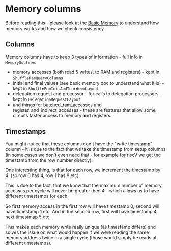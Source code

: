 # Memory columns

Before reading this - please look at the [Basic Memory](../basics/memory.md) to understand how memory works and how we check consistency.

## Columns

Memory columns have to keep 3 types of information - full info in `MemorySubtree`:

* memory accesses (both read & writes, to RAM and registers) - kept in `ShuffleRamQueryColumns`
* initial and final values (see basic memory doc to understand what it is) - kept in `ShuffleRamInitAndTeardownLayout`
* delegation request and processor - for calls to delegation processors - kept in `DelegationRequestLayout`
* and things for batched_ram_accesses and register_and_indirect_accesses - these are features that allow some circuits faster access to memory and registers.

## Timestamps

You might notice that these columns don't have the "write timestamp" column - it is due to the fact that we take the timestamp from setup columns (in some cases we don't even need that - for example for riscV we get the timestamp from the row number directly).

One interesting thing, is that for each row, we increment the timestamp by 4. (so row 0 has 4, row 1 has 8 etc).

This is due to the fact, that we know that the maximum number of memory accesses per cycle will never be greater then 4 - which allows us to have different timestamps for each.

So first memory access in the first row will have timestamp 0, second will have timestamp 1 etc. And in the second row, first will have timestamp 4, next timestmap 5 etc.

This makes each memory write really unique (as timestamp differs) and solves the issue on what would happen if we were reading the same memory address twice in a single cycle (those would simply be reads at different timestamps).



